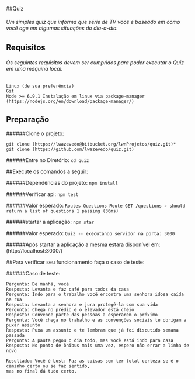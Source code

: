 ##Quiz
###### Um simples quiz que informa que série de TV você é baseado em como você age em algumas situações do dia-a-dia.

## Requisitos
###### Os seguintes requisitos devem ser cumpridos para poder executar o Quiz em uma máquina local:
```
Linux (de sua preferência)
Git
Node >= 6.9.1 Instalação em linux via package-manager (https://nodejs.org/en/download/package-manager/)
```

## Preparação

######Clone o projeto:
```
git clone (https://lwazevedo@bitbucket.org/lwnProjetos/quiz.git)* 
git clone (https://github.com/lwazevedo/quiz.git)
```

######Entre no Diretório: `cd quiz`

##Execute os comandos a seguir:

######Dependências do projeto: `npm install`

######Verificar api: `npm test`

######Valor esperado: `Routes Questions Route GET /questions ✓ should return a list of questions 1 passing (36ms)` 

######startar a aplicação: `npm star`

######Valor esperado: `Quiz -- executando servidor na porta: 3000`

######Após startar a aplicação a mesma estara disponível em: (http://localhost:3000/)


##Para verificar seu funcionamento faça o caso de teste: 

######Caso de teste: 

 ```	
 Pergunta: De manhã, você
 Resposta: Levanta e faz café para todos da casa
 Pergunta: Indo para o trabalho você encontra uma senhora idosa caída na rua
 Resposta: Levanta a senhora e jura protegê-la com sua vida
 Pergunta: Chega no prédio e o elevador está cheio
 Resposta: Convence parte das pessoas a esperarem o próximo
 Pergunta: Você chega no trabalho e as convenções sociais te obrigam a puxar assunto
 Resposta: Puxa um assunto e te lembram que já foi discutido semana passada
 Pergunta: A pauta pegou o dia todo, mas você está indo para casa
 Resposta: No ponto de ônibus mais uma vez, espero não errar a linha de novo
 ```
 ```
 Resultado: Você é Lost: Faz as coisas sem ter total certeza se é o caminho certo ou se faz sentido, 
 mas no final dá tudo certo.
 ```


 